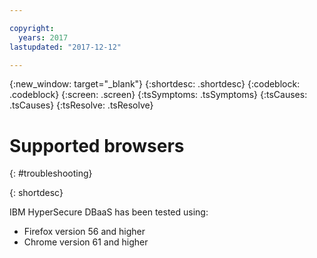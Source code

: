 ```yaml
---

copyright:
  years: 2017
lastupdated: "2017-12-12"

---
```

{:new_window: target="_blank"}
{:shortdesc: .shortdesc}
{:codeblock: .codeblock}
{:screen: .screen}
{:tsSymptoms: .tsSymptoms}
{:tsCauses: .tsCauses}
{:tsResolve: .tsResolve}

# Supported browsers
{: #troubleshooting}


{: shortdesc}

IBM HyperSecure DBaaS has been tested using:

  * Firefox version 56 and higher
  * Chrome version 61 and higher
